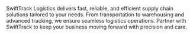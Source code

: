 SwiftTrack Logistics delivers fast, reliable, and efficient supply chain solutions tailored to your needs. From transportation to warehousing and advanced tracking, we ensure seamless logistics operations. Partner with SwiftTrack to keep your business moving forward with precision and care.
